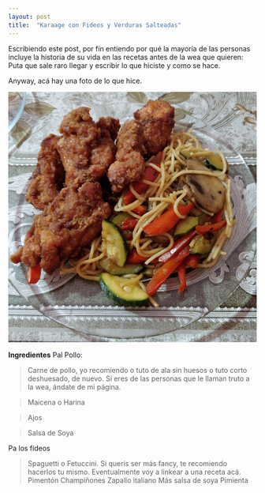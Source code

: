 ```yaml
---
layout: post
title:  "Karaage con Fideos y Verduras Salteadas"
---
```


Escribiendo este post, por fín entiendo por qué la mayoría de las personas incluye la historia de su vida en las recetas antes de la wea que quieren:
Puta que sale raro llegar y escribir lo que hiciste y como se hace.

Anyway, acá hay una foto de lo que hice.

![alt text](https://raw.githubusercontent.com/M4v3r1cX/m4v3r1cx.github.io/master/images/karaage.png)

**Ingredientes**
Pal Pollo:
> Carne de pollo, yo recomiendo o tuto de ala sin huesos o tuto corto deshuesado, de nuevo. Si eres de las personas que le llaman truto a la wea, ándate de mi página.

> Maicena o Harina

> Ajos

> Salsa de Soya

Pa los fideos
> Spaguetti o Fetuccini. Si queris ser más fancy, te recomiendo hacerlos tu mismo. Eventualmente voy a linkear a una receta acá.
> Pimentón
> Champiñones
> Zapallo italiano
> Más salsa de soya
> Pimienta
